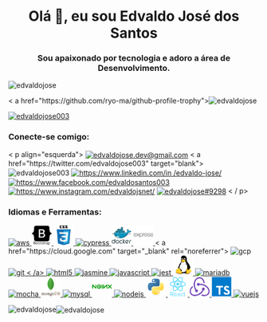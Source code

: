 <h1 align="center">Olá 👋, eu sou Edvaldo José dos Santos</h1>
<h3 align="center">Sou apaixonado por tecnologia e adoro a área de Desenvolvimento.</h3>

<p align="left "> <img src="https://komarev.com/ghpvc/?username=edvaldojose&label=Profile%20views&color=0e75b6&style=flat" alt="edvaldojose" /> </p>

<p align="left"> < a href="https://github.com/ryo-ma/github-profile-trophy"><img src="https://github-profile-trophy.vercel.app/?username=edvaldojose" alt=" edvaldojose" /></a> </p>

<p align="left"> <a href="https://twitter.com/edvaldojose003" target="blank"><img src="https:// img.shields.io/twitter/follow/edvaldojose003?logo=twitter&style=for-the-badge" alt="edvaldojose003" /></a> </p>

<h3 align="left">Conecte-se comigo:</h3>
< p align="esquerda">
<a href="https://dev.to/edvaldojose.dev@gmail.com" target="blank"><img align="center" src="https://raw.githubusercontent.com/rahuldkjain/github -profile-readme-generator/master/src/images/icons/Social/devto.svg" alt="edvaldojose.dev@gmail.com" height="30" width="40" /></a> <
a href="https://twitter.com/edvaldojose003" target="blank"><img align="center" src="https://raw.githubusercontent.com/rahuldkjain/github-profile-readme-generator/master /src/images/icons/Social/twitter.svg" alt="edvaldojose003" height="30" width="40" /></a>
<a href="https://linkedin.com/in/https://www.linkedin.com/in/edvaldo-jose/" target="blank"><img align="center" src="https: //raw.githubusercontent.com/rahuldkjain/github-profile-readme-generator/master/src/images/icons/Social/linked-in-alt.svg" alt="https://www.linkedin.com/in /edvaldo-jose/" height="30" width="40" /></a>
<a href="https://fb.com/https://www.facebook.com/edvaldosantos003" target=" blank"><img align="center" src="https://raw.githubusercontent.com/rahuldkjain/github-profile-readme-generator/master/src/images/icons/Social/facebook.svg" alt=" https://www.facebook.com/edvaldosantos003" height="30" width="40" /></a>
<a href="https://instagram.com/https://www.instagram.com/edvaldojsnet/" target="blank"><img align="center" src="https://raw.githubusercontent. com/rahuldkjain/github-profile-readme-generator/master/src/images/icons/Social/instagram.svg" alt="https://www.instagram.com/edvaldojsnet/" height="30" width=" 40" /></a>
<a href="https://discord.gg/edvaldojose#9298" target="blank"><img align="center" src="https://raw.githubusercontent.com /rahuldkjain/github-profile-readme-generator/master/src/images/icons/Social/discord.svg" alt="edvaldojose#9298" height="30" width="40" /></a> <
/ p>

<h3 align="left">Idiomas e Ferramentas:</h3>
<p align="left"> <a href="https://aws.amazon.com" target="_blank" rel="noreferrer"> <img src="https://raw.githubusercontent.com/devicons /devicon/master/icons/amazonwebservices/amazonwebservices-original-wordmark.svg" alt="aws" width="40" height="40"/> </a> <a href="https://getbootstrap.com " target="_blank" rel="noreferrer"> <img src="https://raw.githubusercontent.com/devicons/devicon/master/icons/bootstrap/bootstrap-plain-wordmark.svg" alt="bootstrap" width="40" height="40"/> </a> <a href="https://www.w3schools.com/css/" target="_blank" rel="noreferrer"> <img src="https://raw.githubusercontent.com/devicons/devicon/master/icons/css3/css3-original-wordmark.svg" alt="css3" width="40" height="40 "/> </a> <a href="https://www.cypress.io" target="_blank" rel="noreferrer"> <img src="https://raw.githubusercontent.com/simple- icons/simple-icons/6e46ec1fc23b60c8fd0d2f2ff46db82e16dbd75f/icons/cypress.svg" alt="cypress" width="40" height="40"/> </a> <a href="https://www.docker.com/ " target="_blank" rel="noreferrer"> <img src="https://raw.githubusercontent.com/devicons/devicon/master/icons/docker/docker-original-wordmark.svg"alt="docker" width="40" height="40"/> </a> <a href="https://expressjs.com" target="_blank" rel="noreferrer"> <img src=" https://raw.githubusercontent.com/devicons/devicon/master/icons/express/express-original-wordmark.svg" alt="express" width="40" height="40"/> </a> < a href="https://cloud.google.com" target="_blank" rel="noreferrer"> <img src="https://www.vectorlogo.zone/logos/google_cloud/google_cloud-icon.svg" alt="gcp" width="40" height="40"/> </a> <a href="https://git-scm.com/" target="_blank" rel="noreferrer"> <img src="https://www.vectorlogo.zone/logos/git-scm/git-scm-icon.svg" alt="git" width="40" height="40"/> < /a> <a href="https://www.w3.org/html/" target="_blank" rel="noreferrer"> <img src="https://raw.githubusercontent.com/devicons/devicon /master/icons/html5/html5-original-wordmark.svg" alt="html5" width="40" height="40"/> </a> <a href="https://jasmine.github.io /" target="_blank" rel="noreferrer"> <img src="https://www.vectorlogo.zone/logos/jasmine/jasmine-icon.svg" alt="jasmine" width="40" height= "40"/> </a><a href="https://developer.mozilla.org/en-US/docs/Web/JavaScript" target="_blank" rel="noreferrer"> <img src="https://raw.githubusercontent.com /devicons/devicon/master/icons/javascript/javascript-original.svg" alt="javascript" width="40" height="40"/> </a> <a href="https://jestjs.io " target="_blank" rel="noreferrer"> <img src="https://www.vectorlogo.zone/logos/jestjsio/jestjsio-icon.svg" alt="jest" width="40" height=" 40"/> </a> <a href="https://www.linux.org/" target="_blank" rel="noreferrer"> <img src="https://raw.githubusercontent.com/devicons/devicon/master/icons/linux/linux-original.svg" alt="linux" width="40" height="40"/> </a> <a href="https://mariadb. org/" target="_blank" rel="noreferrer"> <img src="https://www.vectorlogo.zone/logos/mariadb/mariadb-icon.svg" alt="mariadb" width="40" altura ="40"/> </a> <a href="https://mochajs.org" target="_blank" rel="noreferrer"> <img src="https://www.vectorlogo.zone/logos /mochajs/mochajs-icon.svg" alt="mocha" width="40" height="40"/> </a> <a href="https://www.mongodb.com/" target="_blank "rel="noreferrer"> <img src="https://raw.githubusercontent.com/devicons/devicon/master/icons/mongodb/mongodb-original-wordmark.svg" alt="mongodb" width="40" height="40 "/> </a> <a href="https://www.mysql.com/" target="_blank" rel="noreferrer"> <img src="https://raw.githubusercontent.com/devicons /devicon/master/icons/mysql/mysql-original-wordmark.svg" alt="mysql" width="40" height="40"/> </a> <a href="https://www.nginx .com" target="_blank" rel="noreferrer"> <img src="https://raw.githubusercontent.com/devicons/devicon/master/icons/nginx/nginx-original.svg" alt="nginx"width="40" height="40"/> </a> <a href="https://nodejs.org" target="_blank" rel="noreferrer"> <img src="https://raw .githubusercontent.com/devicons/devicon/master/icons/nodejs/nodejs-original-wordmark.svg" alt="nodejs" width="40" height="40"/> </a> <a href="https ://www.python.org" target="_blank" rel="noreferrer"> <img src="https://raw.githubusercontent.com/devicons/devicon/master/icons/python/python-original.svg " alt="python" width="40" height="40"/> </a> <a href="https://reactjs.org/" target="_blank" rel="noreferrer"> <img src="https://raw.githubusercontent.com/devicons/devicon/master/icons/react/react-original-wordmark.svg" alt="react" width="40" height="40"/ > </a> <a href="https://redux.js.org" target="_blank" rel="noreferrer"> <img src="https://raw.githubusercontent.com/devicons/devicon/ master/icons/redux/redux-original.svg" alt="redux" width="40" height="40"/> </a> <a href="https://www.typescriptlang.org/" target ="_blank" rel="noreferrer"> <img src="https://raw.githubusercontent.com/devicons/devicon/master/icons/typescript/typescript-original.svg" alt="typescript" width="40" height="40"/> </a> <a href="https://vuejs.org/" target="_blank" rel="noreferrer"> <img src="https://raw.githubusercontent .com/devicons/devicon/master/icons/vuejs/vuejs-original-wordmark.svg" alt="vuejs" width="40" height="40"/> </a> </p>

<p><img align="left" src="https://github-readme-stats.vercel.app/api/top-langs?username=edvaldojose&show_icons=true&locale=en&layout=compact" alt="edvaldojose" /> </p>

<p> <img align="center" src="https://github-readme-stats.vercel.app/api?username=edvaldojose&show_icons=true&locale=en" alt="edvaldojose" /> </p>
